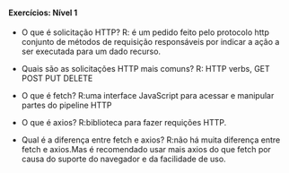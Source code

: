 #### Exercícios: Nível 1

- O que é solicitação HTTP?
R: é um pedido feito pelo protocolo http conjunto de métodos de requisição responsáveis por indicar a ação a ser executada para um dado recurso.

- Quais são as solicitações HTTP mais comuns?
R: HTTP verbs, GET POST PUT DELETE 

- O que é fetch?
R:uma interface JavaScript para acessar e manipular partes do pipeline HTTP

- O que é axios?
R:biblioteca para fazer requições HTTP.

- Qual é a diferença entre fetch e axios?
R:não há muita diferença entre fetch e axios.Mas é recomendado usar mais axios do que fetch por causa do suporte do navegador e da facilidade de uso.